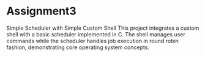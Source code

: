 # Assignment3
Simple Scheduler with Simple Custom Shell
This project integrates a custom shell with a basic scheduler implemented in C. The shell manages user commands while the scheduler handles job execution in round robin fashion, demonstrating core operating system concepts.
